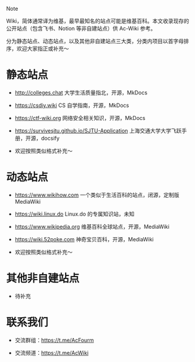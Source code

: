 > [!NOTE]
> Wiki，简体通常译为维基，最早最知名的站点可能是维基百科。本文收录现存的公开站点（包含飞书、Notion 等非自建站点）供 Ac-Wiki 参考。
>
> 分为静态站点、动态站点，以及其他非自建站点三大类，分类内项目以首字母排序，欢迎大家指正或补充～

# 静态站点

- http://colleges.chat 大学生活质量指北，开源，MkDocs

- https://csdiy.wiki CS 自学指南，开源，MkDocs

- https://ctf-wiki.org 网络安全相关知识，开源，MkDocs

- https://survivesjtu.github.io/SJTU-Application 上海交通大学大学飞跃手册，开源，docsify

- 欢迎按照类似格式补充～

# 动态站点

- https://www.wikihow.com 一个类似于生活百科的站点，闭源，定制版MediaWiki

- https://wiki.linux.do Linux.do 的专属知识站，未知

- https://www.wikipedia.org 维基百科全球站点，开源，MediaWiki

- https://wiki.52poke.com 神奇宝贝百科，开源，MediaWiki

- 欢迎按照类似格式补充～

# 其他非自建站点

- 待补充

# 联系我们

- 交流群组：https://t.me/AcFourm

- 交流频道：https://t.me/AcWiki
